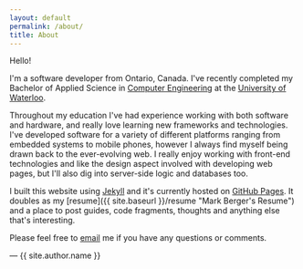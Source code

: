 ```yaml
---
layout: default
permalink: /about/
title: About
---
```


Hello!

I'm a software developer from Ontario, Canada. I've recently completed my Bachelor of Applied Science in [Computer Engineering](https://uwaterloo.ca/electrical-computer-engineering/ "Computer Engineering at uWaterloo") at the [University of Waterloo](https://uwaterloo.ca/ "University of Waterloo Homepage").

Throughout my education I've had experience working with both software and hardware, and really love learning new frameworks and technologies. I've developed software for a variety of different platforms ranging from embedded systems to mobile phones, however I always find myself being drawn back to the ever-evolving web. I really enjoy working with front-end technologies and like the design aspect involved with developing web pages, but I'll also dig into server-side logic and databases too.

I built this website using [Jekyll](http://jekyllrb.com/ "Jekyll") and it's currently hosted on [GitHub Pages](https://pages.github.com/ "GitHub Pages"). It doubles as my [resume]({{ site.baseurl }}/resume "Mark Berger's Resume") and a place to post guides, code fragments, thoughts and anything else that's interesting.

Please feel free to <a href="mailto:{{ site.author.email }}">email</a> me if you have any questions or comments.

— {{ site.author.name }}
